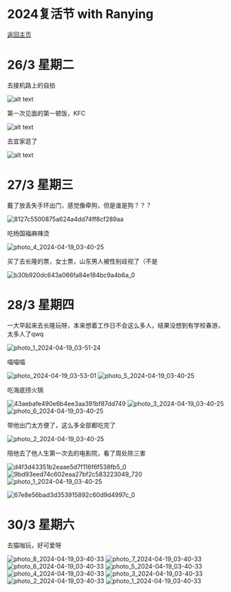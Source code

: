 <style>@import url(/assets/main.css)</style>

# 2024复活节 with Ranying

[返回主页](README.md)

# 26/3 星期二 

去接机路上的自拍

![alt text](/assets/b9423967fc8c5c790596f83916b3c39d_720.png)

第一次见面的第一顿饭，KFC

![alt text](/assets/341e8495f3803e9d7d3f18f114e4d757.png)

去宜家逛了

![alt text](/assets/2c5cb5b15627f49fe3df3e6c3d9d1fef_720.png)

# 27/3 星期三

戴了放丢失手环出门，感觉像牵狗，但是谁是狗？？？

![8127c5500875a624a4dd74ff8cf289aa](/assets/8127c5500875a624a4dd74ff8cf289aa.png)

吃杨国福麻辣烫

![photo_4_2024-04-19_03-40-25](/assets/photo_4_2024-04-19_03-40-25.jpg)

买了去长隆的票，女士票，山东男人被性别歧视了（不是

![b30b920dc643a066fa84e184bc9a4b6a_0](/assets/b30b920dc643a066fa84e184bc9a4b6a_0_pho8tnznh.png)

# 28/3 星期四

一大早起来去长隆玩呀，本来想着工作日不会这么多人，结果没想到有学校春游，太多人了qwq

![photo_1_2024-04-19_03-51-24](/assets/photo_1_2024-04-19_03-51-24.jpg)

喵喵喵

![photo_2024-04-19_03-53-01](/assets/photo_2024-04-19_03-53-01.jpg)
![photo_5_2024-04-19_03-40-25](/assets/photo_5_2024-04-19_03-40-25.jpg)


吃海底捞火锅

![43aebafe490e6b4ee3aa391bf87dd749](/assets/43aebafe490e6b4ee3aa391bf87dd749.png)
![photo_3_2024-04-19_03-40-25](/assets/photo_3_2024-04-19_03-40-25.jpg)
![photo_6_2024-04-19_03-40-25](/assets/photo_6_2024-04-19_03-40-25.jpg)

带他出门太方便了，这么多全部都吃完了

![photo_2_2024-04-19_03-40-25](/assets/photo_2_2024-04-19_03-40-25.jpg)

陪他去了他人生第一次去的电影院，看了周处除三害

![d4f3d43351b2eaae5d7f116f6f538fb5_0](/assets/d4f3d43351b2eaae5d7f116f6f538fb5_0.png)
![9bd93eed74c602eaa27bf2c583223049_720](/assets/9bd93eed74c602eaa27bf2c583223049_720.png)
![photo_1_2024-04-19_03-40-25](/assets/photo_1_2024-04-19_03-40-25.jpg)

![67e8e56bad3d353915892c60d9d4997c_0](/assets/67e8e56bad3d353915892c60d9d4997c_0_8gy082gu4.png)

# 30/3 星期六

去猫咖玩，好可爱呀

![photo_8_2024-04-19_03-40-33](/assets/photo_8_2024-04-19_03-40-33.jpg)
![photo_7_2024-04-19_03-40-33](/assets/photo_7_2024-04-19_03-40-33.jpg)
![photo_6_2024-04-19_03-40-33](/assets/photo_6_2024-04-19_03-40-33.jpg)
![photo_5_2024-04-19_03-40-33](/assets/photo_5_2024-04-19_03-40-33.jpg)
![photo_4_2024-04-19_03-40-33](/assets/photo_4_2024-04-19_03-40-33.jpg)
![photo_3_2024-04-19_03-40-33](/assets/photo_3_2024-04-19_03-40-33.jpg)
![photo_2_2024-04-19_03-40-33](/assets/photo_2_2024-04-19_03-40-33.jpg)
![photo_1_2024-04-19_03-40-33](/assets/photo_1_2024-04-19_03-40-33.jpg)


